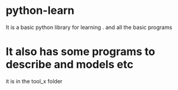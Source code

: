 # python-learn
It is a basic python library for learning . and all the basic programs

# It also has some programs to describe and models etc

it is in the tool_x folder